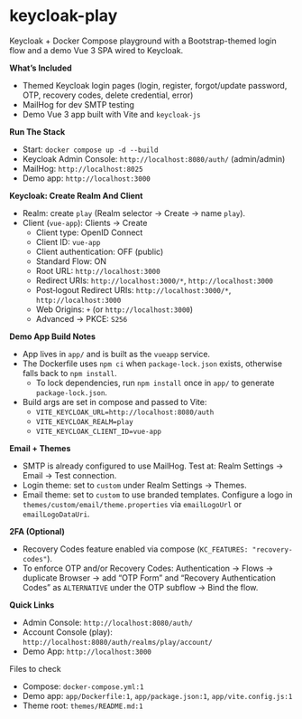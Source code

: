 # keycloak-play
Keycloak + Docker Compose playground with a Bootstrap-themed login flow and a demo Vue 3 SPA wired to Keycloak.

**What’s Included**
- Themed Keycloak login pages (login, register, forgot/update password, OTP, recovery codes, delete credential, error)
- MailHog for dev SMTP testing
- Demo Vue 3 app built with Vite and `keycloak-js`

**Run The Stack**
- Start: `docker compose up -d --build`
- Keycloak Admin Console: `http://localhost:8080/auth/` (admin/admin)
- MailHog: `http://localhost:8025`
- Demo app: `http://localhost:3000`

**Keycloak: Create Realm And Client**
- Realm: create `play` (Realm selector → Create → name `play`).
- Client (`vue-app`): Clients → Create
  - Client type: OpenID Connect
  - Client ID: `vue-app`
  - Client authentication: OFF (public)
  - Standard Flow: ON
  - Root URL: `http://localhost:3000`
  - Redirect URIs: `http://localhost:3000/*`, `http://localhost:3000`
  - Post‑logout Redirect URIs: `http://localhost:3000/*`, `http://localhost:3000`
  - Web Origins: `+` (or `http://localhost:3000`)
  - Advanced → PKCE: `S256`

**Demo App Build Notes**
- App lives in `app/` and is built as the `vueapp` service.
- The Dockerfile uses `npm ci` when `package-lock.json` exists, otherwise falls back to `npm install`.
  - To lock dependencies, run `npm install` once in `app/` to generate `package-lock.json`.
- Build args are set in compose and passed to Vite:
  - `VITE_KEYCLOAK_URL=http://localhost:8080/auth`
  - `VITE_KEYCLOAK_REALM=play`
  - `VITE_KEYCLOAK_CLIENT_ID=vue-app`

**Email + Themes**
- SMTP is already configured to use MailHog. Test at: Realm Settings → Email → Test connection.
- Login theme: set to `custom` under Realm Settings → Themes.
- Email theme: set to `custom` to use branded templates. Configure a logo in `themes/custom/email/theme.properties` via `emailLogoUrl` or `emailLogoDataUri`.

**2FA (Optional)**
- Recovery Codes feature enabled via compose (`KC_FEATURES: "recovery-codes"`).
- To enforce OTP and/or Recovery Codes: Authentication → Flows → duplicate Browser → add “OTP Form” and “Recovery Authentication Codes” as `ALTERNATIVE` under the OTP subflow → Bind the flow.

**Quick Links**
- Admin Console: `http://localhost:8080/auth/`
- Account Console (play): `http://localhost:8080/auth/realms/play/account/`
- Demo App: `http://localhost:3000`

Files to check
- Compose: `docker-compose.yml:1`
- Demo app: `app/Dockerfile:1`, `app/package.json:1`, `app/vite.config.js:1`
- Theme root: `themes/README.md:1`
